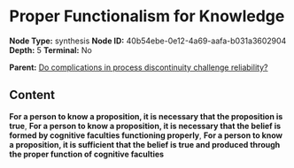# Proper Functionalism for Knowledge

**Node Type:** synthesis
**Node ID:** 40b54ebe-0e12-4a69-aafa-b031a3602904
**Depth:** 5
**Terminal:** No

**Parent:** [Do complications in process discontinuity challenge reliability?](do-complications-in-process-discontinuity-challenge-reliability-antithesis-7aed2102-be6e-4d0f-b425-45b6b9bbdadc.md)

## Content

**For a person to know a proposition, it is necessary that the proposition is true**, **For a person to know a proposition, it is necessary that the belief is formed by cognitive faculties functioning properly**, **For a person to know a proposition, it is sufficient that the belief is true and produced through the proper function of cognitive faculties**
